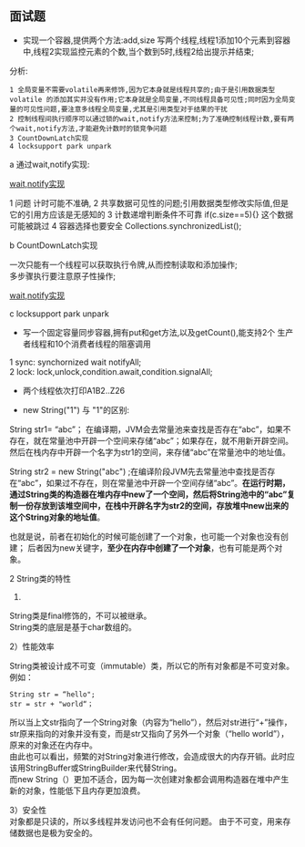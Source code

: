 ## 面试题

- 实现一个容器,提供两个方法:add,size
写两个线程,线程1添加10个元素到容器中,线程2实现监控元素的个数,当个数到5时,线程2给出提示并结束;

分析:
```
1 全局变量不需要volatile再来修饰,因为它本身就是线程共享的;由于是引用数据类型 volatile 的添加其实并没有作用;它本身就是全局变量,不同线程具备可见性;同时因为全局变量的可见性问题,要注意多线程全局变量,尤其是引用类型对于结果的干扰    
2 控制线程间执行顺序可以通过锁的wait,notify方法来控制;为了准确控制线程计数,要有两个wait,notify方法,才能避免计数时的锁竞争问题    
3 CountDownLatch实现    
4 locksupport park unpark    
```



a 通过wait,notify实现:

[wait,notify实现](multithreaddemo/src/main/java/com/ll/interview/Monitor3.java)

1 问题 计时可能不准确,
2 共享数据可见性的问题;引用数据类型修改实际值,但是它的引用方应该是无感知的
3 计数递增判断条件不可靠 
if(c.size==5){} 这个数据可能被跳过
4 容器选择也要安全 Collections.synchronizedList();

b CountDownLatch实现

一次只能有一个线程可以获取执行令牌,从而控制读取和添加操作;    
多步骤执行要注意原子性操作;

[wait,notify实现](multithreaddemo/src/main/java/com/ll/interview/MonitorLatch.java)

c locksupport park unpark 


- 写一个固定容量同步容器,拥有put和get方法,以及getCount(),能支持2个
生产者线程和10个消费者线程的阻塞调用

1 sync: synchornized wait notifyAll;    
2 lock: lock,unlock,condition.await,condition.signalAll;



- 两个线程依次打印A1B2..Z26



- new String("1") 与 "1"的区别:

String str1= “abc”； 在编译期，JVM会去常量池来查找是否存在“abc”，如果不存在，就在常量池中开辟一个空间来存储“abc”；如果存在，就不用新开辟空间。然后在栈内存中开辟一个名字为str1的空间，来存储“abc”在常量池中的地址值。

String str2 = new String("abc") ;在编译阶段JVM先去常量池中查找是否存在“abc”，如果过不存在，则在常量池中开辟一个空间存储“abc”。**在运行时期，通过String类的构造器在堆内存中new了一个空间，然后将String池中的“abc”复制一份存放到该堆空间中，在栈中开辟名字为str2的空间，存放堆中new出来的这个String对象的地址值**。

也就是说，前者在初始化的时候可能创建了一个对象，也可能一个对象也没有创建；
后者因为new关键字，**至少在内存中创建了一个对象**，也有可能是两个对象。

2 String类的特性    

1)
String类是final修饰的，不可以被继承。    
String类的底层是基于char数组的。    

2）性能效率

String类被设计成不可变（immutable）类，所以它的所有对象都是不可变对象。例如：

```
String str = “hello";    
str = str + "world“；
```

所以当上文str指向了一个String对象（内容为“hello”），然后对str进行“+”操作，str原来指向的对象并没有变，而是str又指向了另外一个对象（“hello world”），原来的对象还在内存中。    
由此也可以看出，频繁的对String对象进行修改，会造成很大的内存开销。此时应该用StringBuffer或StringBuilder来代替String。    
而new String（）更加不适合，因为每一次创建对象都会调用构造器在堆中产生新的对象，性能低下且内存更加浪费。

3）安全性    
对象都是只读的，所以多线程并发访问也不会有任何问题。
由于不可变，用来存储数据也是极为安全的。

















